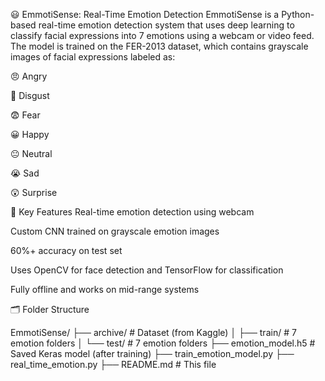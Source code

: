 😃 EmmotiSense: Real-Time Emotion Detection
EmmotiSense is a Python-based real-time emotion detection system that uses deep learning to classify facial expressions into 7 emotions using a webcam or video feed. The model is trained on the FER-2013 dataset, which contains grayscale images of facial expressions labeled as:

😠 Angry

🤢 Disgust

😨 Fear

😀 Happy

😐 Neutral

😭 Sad

😲 Surprise


🧠 Key Features
Real-time emotion detection using webcam

Custom CNN trained on grayscale emotion images

60%+ accuracy on test set

Uses OpenCV for face detection and TensorFlow for classification

Fully offline and works on mid-range systems


🗂 Folder Structure

EmmotiSense/
├── archive/              # Dataset (from Kaggle)
│   ├── train/            # 7 emotion folders
│   └── test/             # 7 emotion folders
├── emotion_model.h5      # Saved Keras model (after training)
├── train_emotion_model.py
├── real_time_emotion.py
├── README.md             # This file


